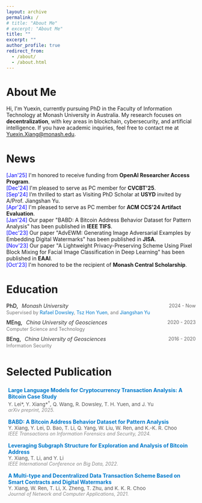 ```yaml
---
layout: archive
permalink: /
# title: "About Me"
# excerpt: "About Me"
title: ""
excerpt: ""
author_profile: true
redirect_from: 
  - /about/
  - /about.html
---
```


About Me
======
Hi, I'm Yuexin, currently pursuing PhD in the Faculty of Information Technology at Monash University in Australia. My research focuses on **decentralization**, with key areas in blockchain, cybersecurity, and artificial intelligence. If you have academic inquiries, feel free to contact me at <a style="text-decoration: none">Yuexin.Xiang@monash.edu</a>.

News
======
<ul class="list__news" style="list-style: none; padding-left: 0;">
  <li><span style="color: blue;">[Jan'25]</span> I'm honored to receive funding from <strong>OpenAI Researcher Access Program</strong>. </li>
  <li><span style="color: blue;">[Dec'24]</span> I'm pleased to serve as PC member for <strong>CVCBT'25</strong>.</li>
  <li><span style="color: blue;">[Sep'24]</span> I’m thrilled to start as Visiting PhD Scholar at <strong>USYD</strong> invited by A/Prof. Jiangshan Yu.</li>
  <li><span style="color: blue;">[Apr'24]</span> I'm pleased to serve as PC member for <strong>ACM CCS'24 Artifact Evaluation</strong>.</li>
  <li><span style="color: blue;">[Jan'24]</span> Our paper "BABD: A Bitcoin Address Behavior Dataset for Pattern Analysis" has been published in <strong>IEEE TIFS</strong>.</li>
  <li><span style="color: blue;">[Dec'23]</span> Our paper "AdvEWM: Generating Image Adversarial Examples by Embedding Digital Watermarks" has been published in <strong>JISA</strong>.</li>
  <li><span style="color: blue;">[Nov'23]</span> Our paper "A Lightweight Privacy-Preserving Scheme Using Pixel Block Mixing for Facial Image Classification in Deep Learning" has been published in <strong>EAAI</strong>.</li>
  <li><span style="color: blue;">[Oct'23]</span> I'm honored to be the recipient of <strong>Monash Central Scholarship</strong>.</li>
</ul>



Education
======

<style>
  .education-item {
    margin-bottom: 5px;
    padding-bottom: 5px;
  }

  .edu-top {
    display: flex;
    flex-wrap: wrap;
    justify-content: space-between;
    align-items: center;
    font-size: 1em;
  }
  .edu-left {

  }
  .edu-degree {
    font-weight: 500;
    font-size: 1em;
  }
  .edu-university {
    margin-left: 6px;
    font-style: italic;
    color: #333;
  }
  .edu-time {
    font-size: 0.9em;
    color: #666;
  }

  .edu-details {
    margin-top: 2px;
    font-size: 0.9em;
    color: #777;
  }

  .edu-details a {
    color: #007acc;
    text-decoration: none;
  }
</style>

<div class="education-item">
  <div class="edu-top">
    <div class="edu-left">
      <span class="edu-degree">PhD,</span>
      <span class="edu-university">Monash University</span>
    </div>
    <div class="edu-time">2024 - Now</div>
  </div>
  <div class="edu-details">
    Supervised by <a href="https://dowsley.net">Rafael Dowsley</a>, 
    <a href="https://thyuen.github.io">Tsz Hon Yuen</a>, and 
    <a href="https://jiangshanyu.github.io">Jiangshan Yu</a>
  </div>
</div>

<div class="education-item">
  <div class="edu-top">
    <div class="edu-left">
      <span class="edu-degree">MEng,</span>
      <span class="edu-university">China University of Geosciences</span>
    </div>
    <div class="edu-time">2020 - 2023</div>
  </div>
  <div class="edu-details">
    Computer Science and Technology
  </div>
</div>

<div class="education-item">
  <div class="edu-top">
    <div class="edu-left">
      <span class="edu-degree">BEng,</span>
      <span class="edu-university">China University of Geosciences</span>
    </div>
    <div class="edu-time">2016 - 2020</div>
  </div>
  <div class="edu-details">
    Information Security
  </div>
</div>


<!-- * PhD, Monash University, 2024 - Now (supervised by [Rafael Dowsley](https://dowsley.net), [Tsz Hon Yuen](https://thyuen.github.io), and [Jiangshan Yu](https://jiangshanyu.github.io/))-->
<!--* MEng in Computer Science and Technology, China University of Geosciences, 2020 - 2023-->
<!--* BEng in Information Security, China University of Geosciences, 2016 - 2020-->
 
Selected Publication
======

<div style="margin: 5px 0; padding: 5px;">
  <strong> <a href="https://arxiv.org/abs/2501.18158" style="text-decoration: none; color: #007acc;">Large Language Models for Cryptocurrency Transaction Analysis: A Bitcoin Case Study</a></strong> <br />
  <span style="font-size: 0.95em; color: #555;">Y. Lei*, Y. Xiang*<sup>†</sup>, Q. Wang, R. Dowsley, T. H. Yuen, and J. Yu</span> <br />
  <em style="font-size: 0.9em; color: #888;">arXiv preprint, 2025.</em>
</div>

<div style="margin: 5px 0; padding: 5px;">
  <strong> <a href="https://doi.org/10.1109/TIFS.2023.3347894" style="text-decoration: none; color: #007acc;">BABD: A Bitcoin Address Behavior Dataset for Pattern Analysis</a></strong> <br />
  <span style="font-size: 0.95em; color: #555;">Y. Xiang, Y. Lei, D. Bao, T. Li, Q. Yang, W. Liu, W. Ren, and K.-K. R. Choo</span> <br />
  <em style="font-size: 0.9em; color: #888;">IEEE Transactions on Information Forensics and Security, 2024.</em>
</div>

<div style="margin: 5px 0; padding: 5px;">
  <strong> <a href="https://doi.org/10.1109/BigData55660.2022.10020980" style="text-decoration: none; color: #007acc;">Leveraging Subgraph Structure for Exploration and Analysis of Bitcoin Address</a></strong> <br />
  <span style="font-size: 0.95em; color: #555;">Y. Xiang, T. Li, and Y. Li</span> <br />
  <em style="font-size: 0.9em; color: #888;">IEEE International Conference on Big Data, 2022.</em>
</div>

<div style="margin: 5px 0; padding: 5px;">
  <strong> <a href="https://doi.org/10.1016/j.jnca.2020.102953" style="text-decoration: none; color: #007acc;">A Multi-type and Decentralized Data Transaction Scheme Based on Smart Contracts and Digital Watermarks</a></strong> <br />
  <span style="font-size: 0.95em; color: #555;">Y. Xiang, W. Ren, T. Li, X. Zheng, T. Zhu, and K. K. R. Choo</span> <br />
  <em style="font-size: 0.9em; color: #888;">Journal of Network and Computer Applications, 2021.</em>
</div>

